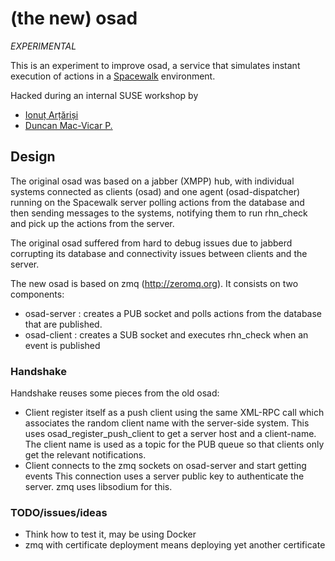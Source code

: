 
# (the new) osad

*EXPERIMENTAL*

This is an experiment to improve osad, a service that simulates instant
execution of actions in a [Spacewalk](http://www.spacewalkproject.org/)
environment.

Hacked during an internal SUSE workshop by

* [Ionuț Arțăriși](https://github.com/mapleoin)
* [Duncan Mac-Vicar P.](https://github.com/dmacvicar)

## Design

The original osad was based on a jabber (XMPP) hub, with individual systems
connected as clients (osad) and one agent (osad-dispatcher) running on the
Spacewalk server polling actions from the database and then sending messages to
the systems, notifying them to run rhn_check and pick up the actions from the
server.

The original osad suffered from hard to debug issues due to jabberd corrupting
its database and connectivity issues between clients and the server.

The new osad is based on zmq (http://zeromq.org). It consists on two
components:

* osad-server : creates a PUB socket and polls actions from the database that
  are published.
* osad-client : creates a SUB socket and executes rhn_check when an event is
  published

### Handshake

Handshake reuses some pieces from the old osad:

* Client register itself as a push client using the same XML-RPC call which
  associates the random client name with the server-side system. This uses
  osad_register_push_client to get a server host and a client-name. The client
  name is used as a topic for the PUB queue so that clients only get the
  relevant notifications.
* Client connects to the zmq sockets on osad-server and start getting events
  This connection uses a server public key to authenticate the server. zmq uses
  libsodium for this.

### TODO/issues/ideas

* Think how to test it, may be using Docker
* zmq with certificate deployment means deploying yet another certificate

